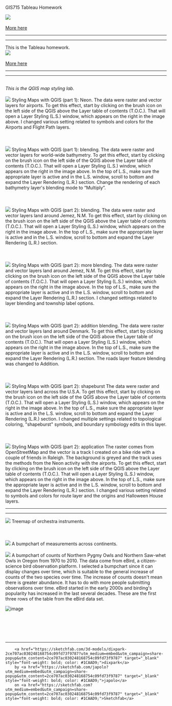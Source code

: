 GIS715 Tableau Homework
<html lang="en">
<head>
  <meta charset="utf-8">

  <meta name="description" content="The HTML5 Herald">
  <meta name="author" content="SitePoint">

  <link rel="stylesheet" href="css/styles.css?v=1.0">

</head>

<body>
  <script src="js/scripts.js"></script>
  <div class='tableauPlaceholder' id='viz1614812260612' style='position: relative'>
    <noscript>
    <a href='#'>
    <img alt=' ' src='https:&#47;&#47;public.tableau.com&#47;static&#47;images&#47;El&#47;ElectionResults2016WinnerbyCounty&#47;Story1&#47;1_rss.png' style='border: none' />
    </a></noscript><object class='tableauViz'  style='display:none;'>
    <param name='host_url' value='https%3A%2F%2Fpublic.tableau.com%2F' /> 
    <param name='embed_code_version' value='3' /> 
    <param name='site_root' value='' />
    <param name='name' value='ElectionResults2016WinnerbyCounty&#47;Story1' />
    <param name='tabs' value='no' />
    <param name='toolbar' value='yes' />
    <param name='static_image' value='https:&#47;&#47;public.tableau.com&#47;static&#47;images&#47;El&#47;ElectionResults2016WinnerbyCounty&#47;Story1&#47;1.png' />
    <param name='animate_transition' value='yes' />
    <param name='display_static_image' value='yes' />
    <param name='display_spinner' value='yes' />
    <param name='display_overlay' value='yes' />
    <param name='display_count' value='yes' />
    <param name='language' value='en' />
    <param name='filter' value='publish=yes' />
    </object>
  </div>                
    <script type='text/javascript'>
          var divElement = document.getElementById('viz1614812260612');
          var vizElement = divElement.getElementsByTagName('object')[0];
          vizElement.style.width='1016px';
          vizElement.style.height='991px';
          var scriptElement = document.createElement('script');
          scriptElement.src = 'https://public.tableau.com/javascripts/api/viz_v1.js';
          vizElement.parentNode.insertBefore(scriptElement, vizElement);                
  </script>
</body>
</html>

<br>
<a href='https://public.tableau.com/profile/john.polo#!/vizhome/ElectionResults2016WinnerbyCounty/Story1?publish=yes'>More here</a>
<hr>
<hr>
This is the Tableau homework.

<!doctype html>

<html lang="en">
<head>
  <meta charset="utf-8">

  
  <meta name="description" content="The HTML5 Herald">
  <meta name="author" content="SitePoint">

  <link rel="stylesheet" href="css/styles.css?v=1.0">

</head>

<body>
  <script src="js/scripts.js"></script>
  <div class='tableauPlaceholder' id='viz1614819787401' style='position: relative'>
  <noscript>
  <a href='#'>
	<img alt=' ' src='https:&#47;&#47;public.tableau.com&#47;static&#47;images&#47;Ho&#47;Homework2_16133390334720&#47;Lateblight2015&#47;1_rss.png' style='border: none' />
	</a>
	</noscript>
	<object class='tableauViz'  style='display:none;'>
	<param name='host_url' value='https%3A%2F%2Fpublic.tableau.com%2F' /> 
	<param name='embed_code_version' value='3' /> 
	<param name='site_root' value='' />
	<param name='name' value='Homework2_16133390334720&#47;Lateblight2015' />
	<param name='tabs' value='yes' />
	<param name='toolbar' value='yes' />
	<param name='static_image' value='https:&#47;&#47;public.tableau.com&#47;static&#47;images&#47;Ho&#47;Homework2_16133390334720&#47;Lateblight2015&#47;1.png' /> 
	<param name='animate_transition' value='yes' />
	<param name='display_static_image' value='yes' />
	<param name='display_spinner' value='yes' />
	<param name='display_overlay' value='yes' />
	<param name='display_count' value='yes' />
	<param name='language' value='en' />
	<param name='filter' value='publish=yes' />
	</object>
	</div>                
	<script type='text/javascript'>                    
	var divElement = document.getElementById('viz1614819787401');
	var vizElement = divElement.getElementsByTagName('object')[0];
	if ( divElement.offsetWidth > 800 ) 
		{ vizElement.style.minWidth='420px';
			vizElement.style.maxWidth='100%';
			vizElement.style.minHeight='610px';
			vizElement.style.maxHeight=(divElement.offsetWidth*0.75)+'px';
    } 
	else 
	if ( divElement.offsetWidth > 500 )
		{ vizElement.style.minWidth='420px';vizElement.style.maxWidth='100%';
		  vizElement.style.minHeight='610px';
		  vizElement.style.maxHeight=(divElement.offsetWidth*0.75)+'px';
    } 
	else 
		{ vizElement.style.width='100%';
		  vizElement.style.minHeight='750px';
		  vizElement.style.maxHeight=(divElement.offsetWidth*1.77)+'px';
		}
		var scriptElement = document.createElement('script');
		scriptElement.src = 'https://public.tableau.com/javascripts/api/viz_v1.js';                    
    vizElement.parentNode.insertBefore(scriptElement, vizElement);                
	</script>
  
  
  
</body>
</html>
               
<br>
<a href='https://public.tableau.com/profile/john.polo#!/vizhome/Homework2_16133390334720/Lateblight2015?publish=yes'>More here</a>
<br>
<hr>
<hr>
<br>
<i>This is the QGIS map styling lab.</i>
<br>
<br>
<img src='https://user-images.githubusercontent.com/68556651/108634995-b059a900-744a-11eb-848c-959f78bb342c.jpg'>
Styling Maps with QGIS (part 1): Neon.
The data were raster and vector layers for airports. To get this effect, start by clicking on the brush icon on the left side of the QGIS above the Layer table of contents (T.O.C.). That will open a Layer Styling (L.S.) window, which appears on the right in the image above. I changed various setting related to symbols and colors for the Airports and Flight Path layers. 
<br>
<br>
<br>
<br>
<img src='https://user-images.githubusercontent.com/68556651/108635112-74731380-744b-11eb-878e-131210e32bbd.jpg'>
Styling Maps with QGIS (part 1): blending.
The data were raster and vector layers for world-wide bathymetry. To get this effect, start by clicking on the brush icon on the left side of the QGIS above the Layer table of contents (T.O.C.). That will open a Layer Styling (L.S.) window, which appears on the right in the image above. In the top of L.S., make sure the appropriate layer is active and in the L.S. window, scroll to bottom and expand the Layer Rendering (L.R.) section. Change the rendering of each bathymetry layer's blending mode to “Multiply”.
<br>
<br>
<br>
<br>
<img src='https://user-images.githubusercontent.com/68556651/108635177-f8c59680-744b-11eb-9002-8b1dad77ac87.jpg'>
Styling Maps with QGIS (part 2): blending.
The data were raster and vector layers land around Jemez, N.M. To get this effect, start by clicking on the brush icon on the left side of the QGIS above the Layer table of contents (T.O.C.). That will open a Layer Styling (L.S.) window, which appears on the right in the image above. In the top of L.S., make sure the appropriate layer is active and in the L.S. window, scroll to bottom and expand the Layer Rendering (L.R.) section. 
<br>
<br>
<br>
<br>
<img src='https://user-images.githubusercontent.com/68556651/108635223-5823a680-744c-11eb-8380-fd4eae9857d1.jpg'>
Styling Maps with QGIS (part 2): more blending.
The data were raster and vector layers land around Jemez, N.M. To get this effect, start by clicking on the brush icon on the left side of the QGIS above the Layer table of contents (T.O.C.). That will open a Layer Styling (L.S.) window, which appears on the right in the image above. In the top of L.S., make sure the appropriate layer is active and in the L.S. window, scroll to bottom and expand the Layer Rendering (L.R.) section. I changed settings related to layer blending and township label options.
<br>
<br>
<br>
<br>
<img src='https://user-images.githubusercontent.com/68556651/108635253-80aba080-744c-11eb-8c50-1b4b271e75d0.jpg'>
Styling Maps with QGIS (part 2): addition blending.
The data were raster and vector layers land around Denmark. To get this effect, start by clicking on the brush icon on the left side of the QGIS above the Layer table of contents (T.O.C.). That will open a Layer Styling (L.S.) window, which appears on the right in the image above. In the top of L.S., make sure the appropriate layer is active and in the L.S. window, scroll to bottom and expand the Layer Rendering (L.R.) section. The roads layer feature blending was changed to Addition.
<br>
<br>
<br>
<br>
<img src='https://user-images.githubusercontent.com/68556651/108635283-ac2e8b00-744c-11eb-8521-d0f597b54533.jpg'>
Styling Maps with QGIS (part 2): shapeburst
The data were raster and vector layers land across the U.S.A. To get this effect, start by clicking on the brush icon on the left side of the QGIS above the Layer table of contents (T.O.C.). That will open a Layer Styling (L.S.) window, which appears on the right in the image above. In the top of L.S., make sure the appropriate layer is active and in the L.S. window, scroll to bottom and expand the Layer Rendering (L.R.) section. I changed multiple settings related to topological coloring, "shapeburst" symbols, and boundary symbology edits in this layer.
<br>
<br>
<br>
<br>
<img src='https://user-images.githubusercontent.com/68556651/109096132-fb91e700-76ea-11eb-99e2-9bd0ca855e0c.png'>
Styling Maps with QGIS (part 2): application
The raster comes from OpenStreetMap and the vector is a track I created on a bike ride with a couple of friends in Raleigh. The background is greyed and the track uses the methods from the Neon activity with the airports. To get this effect, start by clicking on the brush icon on the left side of the QGIS above the Layer table of contents (T.O.C.). That will open a Layer Styling (L.S.) window, which appears on the right in the image above. In the top of L.S., make sure the appropriate layer is active and in the L.S. window, scroll to bottom and expand the Layer Rendering (L.R.) section. I changed various setting related to symbols and colors for route layer and the origins and Halloween House layers.

<hr>
<hr>

<img src='https://user-images.githubusercontent.com/68556651/112770319-33df5a80-8ff4-11eb-9db5-5eba915235e2.png'>
Treemap of orchestra instruments.
<br>
<br>

<br>
<br>

<img src='https://user-images.githubusercontent.com/68556651/112770404-a3554a00-8ff4-11eb-86a7-4e8a2e51a0b8.png'>
A bumpchart of measurements across continents.

<br>
<br>
<img src='https://user-images.githubusercontent.com/68556651/112770586-4dcd6d00-8ff5-11eb-81a0-1885f51d2bce.png'>
A bumpchart of counts of Northern Pygmy Owls and Northern Saw-whet Owls in Oregon from 1970 to 2010. The data come from eBird, a citizen-science bird observation platform. I selected a bumpchart since it can display changes over time, which is suitable to the general increase of counts of the two species over time. The increase of counts doesn't mean there is greater abundance. It has to do with more people submitting observations over time. eBird started in the early 2000s and birding's popularity has increased in the last several decades. 
These are the first three rows of the table from the eBird data set.

![image](https://user-images.githubusercontent.com/68556651/112776124-c855b700-900c-11eb-8600-e238f9a9be3f.png)

<br>
<br>
<br>
<br>
<hr>

        <a href="https://sketchfab.com/3d-models/dixpark-2ce707ac030248168754c09fd73f9787?utm_medium=embed&utm_campaign=share-popup&utm_content=2ce707ac030248168754c09fd73f9787" target="_blank" style="font-weight: bold; color: #1CAAD9;">dixpark</a>
        by <a href="https://sketchfab.com/japolo?utm_medium=embed&utm_campaign=share-popup&utm_content=2ce707ac030248168754c09fd73f9787" target="_blank" style="font-weight: bold; color: #1CAAD9;">japolo</a>
        on <a href="https://sketchfab.com?utm_medium=embed&utm_campaign=share-popup&utm_content=2ce707ac030248168754c09fd73f9787" target="_blank" style="font-weight: bold; color: #1CAAD9;">Sketchfab</a>
